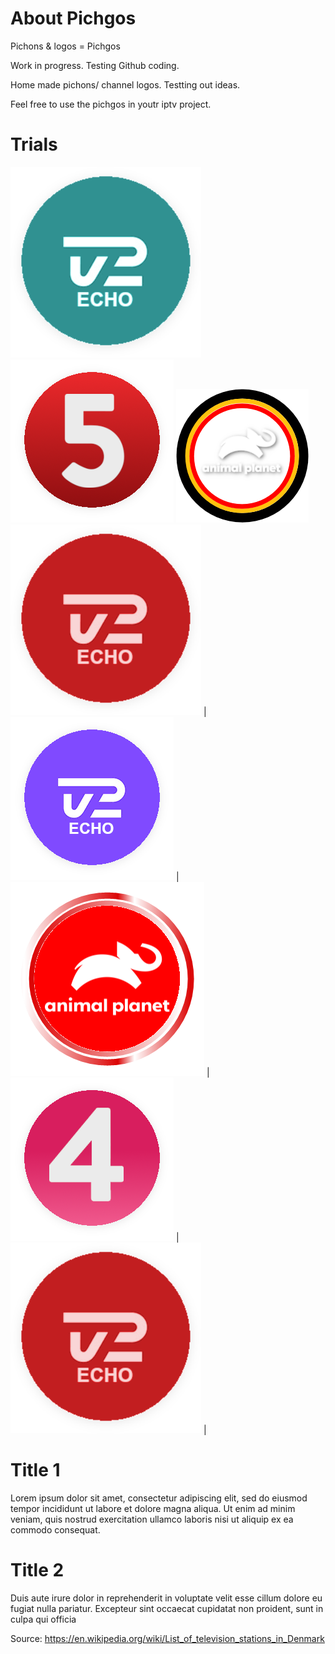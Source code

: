 # About Pichgos
Pichons & logos = Pichgos

Work in progress. Testing Github coding.

Home made pichons/ channel logos. Testting out ideas.

Feel free to use the pichgos in youtr iptv project.

# Trials

![TV2 Play] ![TV2] ![TV2 News] ![TV2 Charlie] |
![TV2 Echo] | ![TV2 Fri] | ![TV2 Sport] | ![TV2 Sport X] |


[TV2 Echo]: https://github.com/makmango/Pichgos/blob/main/DK/TV2/Echo.png
[TV2 Play]: https://github.com/makmango/Pichgos/blob/main/DK/TV2/FRI.png
[TV2]: https://github.com/makmango/Pichgos/blob/main/DK/TV2/kanal5.png
[TV2 News]: https://github.com/makmango/Pichgos/blob/main/DK/TV2/lo1_1.png?raw=true
[TV2 Charlie]: https://github.com/makmango/Pichgos/blob/main/DK/TV2/News.png
[TV2 Echo]: https://github.com/makmango/Pichgos/blob/main/DK/TV2/lo1_1.png
[TV2 Fri]: https://github.com/makmango/Pichgos/blob/main/DK/TV2/Untitled%203.png
[TV2 Sport]: https://github.com/makmango/Pichgos/blob/main/DK/TV2/kanal4.png
[TV2 Sport X]: https://github.com/makmango/Pichgos/blob/main/DK/TV2/News.png

# Title 1
Lorem ipsum dolor sit amet, consectetur adipiscing elit, sed do eiusmod tempor incididunt ut labore et dolore magna aliqua. Ut enim ad minim veniam, quis nostrud exercitation ullamco laboris nisi ut aliquip ex ea commodo consequat. 

# Title 2
Duis aute irure dolor in reprehenderit in voluptate velit esse cillum dolore eu fugiat nulla pariatur. Excepteur sint occaecat cupidatat non proident, sunt in culpa qui officia

Source: https://en.wikipedia.org/wiki/List_of_television_stations_in_Denmark
